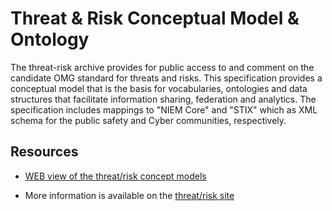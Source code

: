 Threat & Risk Conceptual Model & Ontology
=========================================
The threat-risk archive provides for public access to and comment on the candidate OMG standard for threats and risks. This specification provides a conceptual model that is the basis for vocabularies, ontologies and data structures that facilitate information sharing, federation and analytics. 
The specification includes mappings to "NIEM Core" and "STIX" which as XML schema for the public safety and Cyber communities, respectively.

Resources
---------
* [WEB view of the threat/risk concept models](http://threatrisk.org/spec/Threat%20Risk%20Model.html)

* More information is available on the [threat/risk site](https://github.com/ModelDriven/ThreatRisk)
